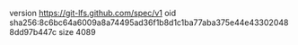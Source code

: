 version https://git-lfs.github.com/spec/v1
oid sha256:8c6bc64a6009a8a74495ad36f1b8d1c1ba77aba375e44e433020488dd97b447c
size 4089
